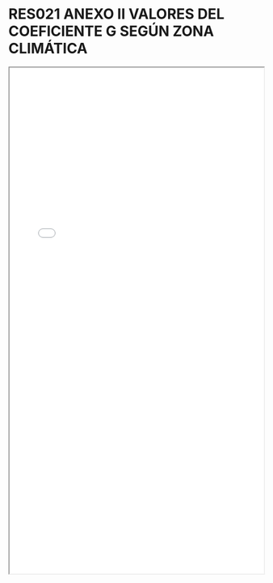 
# RES021 ANEXO II VALORES DEL COEFICIENTE G SEGÚN ZONA CLIMÁTICA

<iframe src="../RES021 ANEXO II VALORES DEL COEFICIENTE G SEGÚN ZONA CLIMÁTICA.pdf" width="100%" height="1000px"></iframe>

